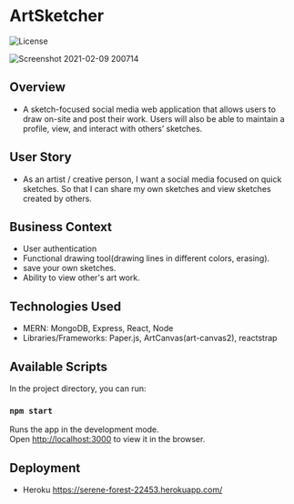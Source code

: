 # ArtSketcher
![License](https://img.shields.io/badge/License-APACHE2.0-blue.svg)<br />

![Screenshot 2021-02-09 200714](https://user-images.githubusercontent.com/49447293/107465909-3879ad80-6b31-11eb-91ce-34a50e0bca99.png)


## Overview
* A sketch-focused social media web application that allows users to draw on-site and post their work. Users will also be able to maintain a profile, view, and interact with others’ sketches.

## User Story

* As an artist / creative person, I want a social media focused on quick sketches. So that I can share my own sketches and view sketches created by others.

## Business Context

 - User authentication
 - Functional drawing tool(drawing lines in different colors, erasing).
 - save your own sketches.
 - Ability to view other's art work.

## Technologies Used

- MERN: MongoDB, Express, React, Node
- Libraries/Frameworks: Paper.js,  ArtCanvas(art-canvas2), reactstrap

## Available Scripts

In the project directory, you can run:

### `npm start`

Runs the app in the development mode.\
Open [http://localhost:3000](http://localhost:3000) to view it in the browser.

## Deployment
* Heroku
https://serene-forest-22453.herokuapp.com/
